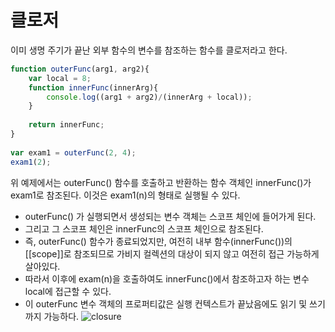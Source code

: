 클로저
===
이미 생명 주기가 끝난 외부 함수의 변수를 참조하는 함수를 클로저라고 한다.
```javascript
function outerFunc(arg1, arg2){
    var local = 8;
    function innerFunc(innerArg){
        console.log((arg1 + arg2)/(innerArg + local));
    }
	
    return innerFunc;
}
 
var exam1 = outerFunc(2, 4);
exam1(2);
```
위 예제에서는 outerFunc() 함수를 호출하고 반환하는 함수 객체인 innerFunc()가 exam1로 참조된다. 이것은 exam1(n)의 형태로 실행될 수 있다.
* outerFunc() 가 실행되면서 생성되는 변수 객체는 스코프 체인에 들어가게 된다.
* 그리고 그 스코프 체인은 innerFunc의 스코프 체인으로 참조된다.
* 즉, outerFunc() 함수가 종료되었지만, 여전히 내부 함수(innerFunc())의 [[scope]]로 참조되므로 가비지 컬렉션의 대상이 되지 않고 여전히 접근 가능하게 살아있다.
* 따라서 이후에 exam(n)을 호출하여도 innerFunc()에서 참조하고자 하는 변수 local에 접근할 수 있다.
* 이 outerFunc 변수 객체의 프로퍼티값은 실행 컨텍스트가 끝났음에도 읽기 및 쓰기까지 가능하다.
![closure](https://user-images.githubusercontent.com/16531837/44265594-3f761c80-a262-11e8-98bc-a74bc2bd1311.png)
